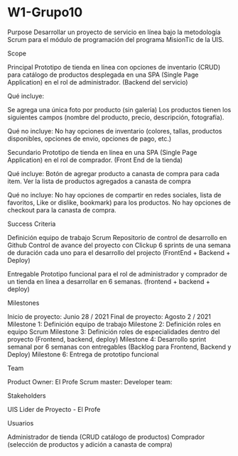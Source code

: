 # W1-Grupo10

Purpose
Desarrollar un proyecto de servicio en línea bajo la metodología Scrum para el módulo de programación del programa MisionTic de la UIS.

Scope

Principal
Prototipo de tienda en línea con opciones de inventario (CRUD) para catálogo de productos desplegada en una SPA (Single Page Application) en el rol de administrador. (Backend del servicio)

Qué incluye:

Se agrega una única foto por producto (sin galería)
Los productos tienen los siguientes campos (nombre del producto, precio, descripción, fotografía).

Qué no incluye:
No hay opciones de inventario (colores, tallas, productos disponibles, opciones de envio, opciones de pago, etc.)

Secundario
Prototipo de tienda en línea en una SPA (Single Page Application) en el rol de comprador. (Front End de la tienda)

Qué incluye:
Botón de agregar producto a canasta de compra para cada item.
Ver la lista de productos agregados a canasta de compra

Qué no incluye:
No hay opciones de compartir en redes sociales, lista de favoritos, Like or dislike, bookmark) para los productos.
No hay opciones de checkout para la canasta de compra.

Success Criteria

Definición equipo de trabajo Scrum
Repositorio de control de desarrollo en Github
Control de avance del proyecto con Clickup
6 sprints de una semana de duración cada uno para el desarrollo del projecto (FrontEnd + Backend + Deploy)

Entregable
Prototipo funcional para el rol de administrador y comprador de un tienda en línea a desarrollar en 6 semanas. (frontend + backend + deploy)


Milestones

Inicio de proyecto: Junio 28 / 2021
Final de proyecto: Agosto 2 / 2021
Milestone 1: Definición equipo de trabajo
Milestone 2: Definición roles en equipo Scrum
Milestone 3: Definición roles de especialidades dentro del proyecto (Frontend, backend, deploy)
Milestone 4: Desarrollo sprint semanal por 6 semanas con entregables (Backlog para Frontend, Backend y Deploy)
Milestone 6: Entrega de prototipo funcional

Team

Product Owner: El Profe
Scrum master:
Developer team:

Stakeholders

UIS Lider de Proyecto - El Profe

Usuarios

Administrador de tienda (CRUD catálogo de productos)
Comprador (selección de productos y adición a canasta de compra)
